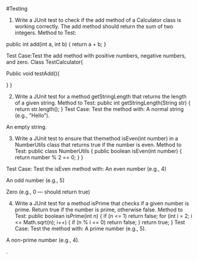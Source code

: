 #Testing


1. Write a JUnit test to check if the add method of a Calculator class is working correctly. The add method should return the sum of two integers.
Method to Test:

public int add(int a, int b) {
    return a + b;
}


Test Case:Test the add method with positive numbers, negative numbers, and zero.
Class TestCalculator{

Public void testAdd(){


}
}

2. Write a JUnit test for a method getStringLength that returns the length of a given string.
Method to Test:
public int getStringLength(String str) {
    return str.length();
}
Test Case:
         Test the method with:
A normal string (e.g., "Hello").


An empty string.




3. Write a JUnit test to ensure that themethod isEven(int number) in a NumberUtils class that returns true if the number is even.
Method to Test:
public class NumberUtils {
    public boolean isEven(int number) {
        return number % 2 == 0;
    }
}


Test Case:
     Test the isEven method with:
An even number (e.g., 4)


An odd number (e.g., 5)


Zero (e.g., 0 — should return true)




4. Write a JUnit test for a method isPrime that checks if a given number is prime. Return true if the number is prime, otherwise false.
Method to Test:
public boolean isPrime(int n) {
    if (n <= 1) return false;
    for (int i = 2; i <= Math.sqrt(n); i++) {
        if (n % i == 0) return false;
    }
    return true;
}
Test Case:
Test the method with:
A prime number (e.g., 5).


A non-prime number (e.g., 4).





.

